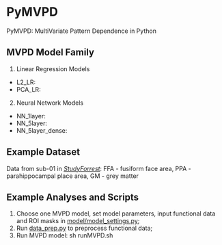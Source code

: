# PyMVPD

PyMVPD: MultiVariate Pattern Dependence in Python

## MVPD Model Family
1. Linear Regression Models
* L2_LR:
* PCA_LR:

2. Neural Network Models
* NN_1layer:
* NN_5layer:
* NN_5layer_dense:

##  Example Dataset
Data from sub-01 in [_StudyForrest_](http://studyforrest.org): FFA - fusiform face area, PPA - parahippocampal place area, GM - grey matter

##  Example Analyses and Scripts
1. Choose one MVPD model, set model parameters, input functional data and ROI masks in [model/model_settings.py](model/model_settings.py);
2. Run [data_prep.py](mvpd/data_prep.py) to preprocess functional data;
3. Run MVPD model: 
          sh runMVPD.sh
     


